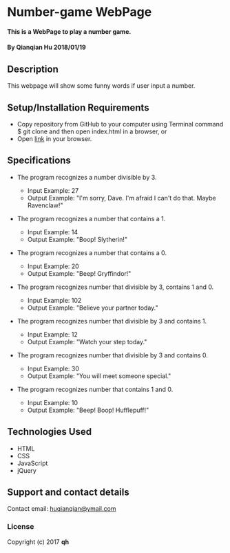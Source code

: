 # Number-game WebPage

#### This is a WebPage to play a number game.

#### By Qianqian Hu 2018/01/19

## Description

This webpage will show some funny words if user input a number.

## Setup/Installation Requirements

* Copy repository from GitHub to your computer using Terminal command $ git clone and then open index.html in a browser, or
* Open [link](https://QIANQIANHU.github.io/number-game) in your browser.

## Specifications

* The program recognizes a number divisible by 3.
  * Input Example: 27
  * Output Example: "I'm sorry, Dave. I'm afraid I can't do that.	Maybe Ravenclaw!"

* The program recognizes a number that contains a 1.
  * Input Example: 14
  * Output Example: "Boop! Slytherin!"

* The program recognizes a number that contains a 0.
  * Input Example: 20
  * Output Example: "Beep! Gryffindor!"

* The program recognizes number that divisible by 3, contains 1 and 0.
  * Input Example: 102
  * Output Example: "Believe your partner today."

* The program recognizes number that divisible by 3 and contains 1.
  * Input Example: 12
  * Output Example: "Watch your step today."

* The program recognizes number that divisible by 3 and contains 0.
  * Input Example: 30
  * Output Example: "You will meet someone special."

* The program recognizes number that contains 1 and 0.
  * Input Example: 10
  * Output Example: "Beep! Boop! Hufflepuff!"

## Technologies Used

* HTML
* CSS
* JavaScript
* jQuery

## Support and contact details

Contact email: huqianqian@ymail.com

### License

Copyright (c) 2017 **qh**
